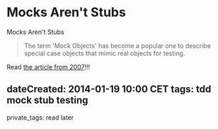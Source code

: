 # Mocks Aren't Stubs

Mocks Aren't Stubs

> The term 'Mock Objects' has become a popular one to describe special case objects that mimic real objects for testing.

Read [the article from 2007](http://martinfowler.com/articles/mocksArentStubs.html)!!!

dateCreated: 2014-01-19 10:00 CET
tags: tdd
mock
stub
testing
---
private_tags:
read later

